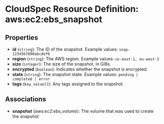 # CloudSpec Resource Definition: aws:ec2:ebs_snapshot


## Properties

* **id**
(`string`):
The ID of the snapshot.
Example values: `snap-1234567890abcdef0`
* **region**
(`string`):
The AWS region.
Example values: `us-east-1, eu-west-1`
* **size**
(`integer`):
The size of the snapshot, in GiBs.
* **encrypted**
(`boolean`):
Indicates whether the snapshot is encrypted.
* **state**
(`string`):
The snapshot state.
Example values: `pending | completed | error`
* **tags**
(`key_value[]`):
Any tags assigned to the snapshot.

## Associations

* **snapshot**
(*aws:ec2:ebs_volume*):
The volume that was used to create the snapshot
